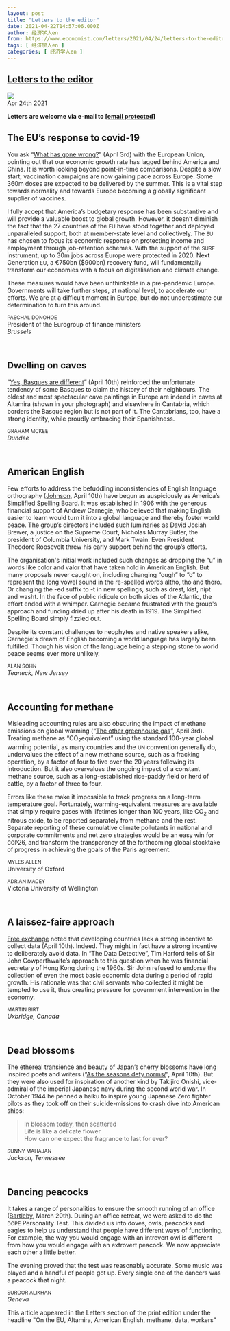 ```yaml
---
layout: post
title: "Letters to the editor"
date: 2021-04-22T14:57:06.000Z
author: 经济学人en
from: https://www.economist.com/letters/2021/04/24/letters-to-the-editor
tags: [ 经济学人en ]
categories: [ 经济学人en ]
---
```

<!--1619103426000-->
[Letters to the editor](https://www.economist.com/letters/2021/04/24/letters-to-the-editor)
------

<div>
<img src="https://images.weserv.nl/?url=www.economist.com/img/b/1280/720/90/sites/default/files/images/2021/04/articles/main/20210403_ldd001.jpg"/><div></div><aside ><div ><time itemscope="" itemType="http://schema.org/DateTime" dateTime="2021-04-24T00:00:00Z" >Apr 24th 2021</time><meta itemProp="author" content="The Economist"/></div><div ></div></aside><p ><strong><span><span><span><span>Letters are welcome via e-mail to </span><a href="https://www.economist.com/cdn-cgi/l/email-protection#137f7667677661605376707c7d7c7e7a60673d707c7e"><span  data-cfemail="cba7aebfbfaeb9b88baea8a4a5a4a6a2b8bfe5a8a4a6">[email&#160;protected]</span></a></span></span></span></strong></p><h2>The EU’s response to covid-19</h2><p >You ask “<a href="https://www.economist.com/leaders/2021/03/31/how-europe-has-mishandled-the-pandemic">What has gone wrong?</a>” (April 3rd) with the European Union, pointing out that our economic growth rate has lagged behind America and China. It is worth looking beyond point-in-time comparisons. Despite a slow start, vaccination campaigns are now gaining pace across Europe. Some 360m doses are expected to be delivered by the summer. This is a vital step towards normality and towards Europe becoming a globally significant supplier of vaccines.</p><p >I fully accept that America’s budgetary response has been substantive and will provide a valuable boost to global growth. However, it doesn’t diminish the fact that the 27 countries of the <small>EU</small> have stood together and deployed unparalleled support, both at member-state level and collectively. The <small>EU</small> has chosen to focus its economic response on protecting income and employment through job-retention schemes. With the support of the <small>SURE</small> instrument, up to 30m jobs across Europe were protected in 2020. Next Generation <small>EU</small>, a €750bn ($900bn) recovery fund, will fundamentally transform our economies with a focus on digitalisation and climate change.</p><p >These measures would have been unthinkable in a pre-pandemic Europe. Governments will take further steps, at national level, to accelerate our efforts. We are at a difficult moment in Europe, but do not underestimate our determination to turn this around.</p><p ><small>PASCHAL DONOHOE</small><br/>President of the Eurogroup of finance ministers<br/><em>Brussels</em></p><h2><figure><div itemscope="" itemProp="image" itemType="https://schema.org/ImageObject" data-slim="0"><meta itemProp="url" content="https://www.economist.com/img/b/1280/720/90/sites/default/files/20210410_EUP001.jpg"/><img loading="lazy" src="https://www.economist.com/img/b/1280/720/90/sites/default/files/20210410_EUP001.jpg"  sizes="(min-width: 720px) 640px, 95vw" alt=""/></div></figure></h2><h2>Dwelling on caves</h2><p >“<a href="https://www.economist.com/europe/2021/04/10/genetically-basques-arent-that-different-from-other-spaniards">Yes, Basques are different</a>” (April 10th) reinforced the unfortunate tendency of some Basques to claim the history of their neighbours. The oldest and most spectacular cave paintings in Europe are indeed in caves at Altamira (shown in your photograph) and elsewhere in Cantabria, which borders the Basque region but is not part of it. The Cantabrians, too, have a strong identity, while proudly embracing their Spanishness.</p><p ><small>GRAHAM MCKEE</small><br/><em>Dundee</em></p><h2><figure><div itemscope="" itemProp="image" itemType="https://schema.org/ImageObject" data-slim="0"><meta itemProp="url" content="https://www.economist.com/img/b/1920/1080/90/sites/default/files/20210410_BKD001_apple_news.jpg"/><img loading="lazy" src="https://www.economist.com/img/b/1920/1080/90/sites/default/files/20210410_BKD001_apple_news.jpg"  sizes="(min-width: 720px) 640px, 95vw" alt=""/></div></figure></h2><h2>American English</h2><p >Few efforts to address the befuddling inconsistencies of English language orthography (<a href="https://www.economist.com/books-and-arts/2021/04/10/why-its-so-hard-to-fix-maddening-spelling-systems">Johnson</a>, April 10th) have begun as auspiciously as America’s Simplified Spelling Board. It was established in 1906 with the generous financial support of Andrew Carnegie, who believed that making English easier to learn would turn it into a global language and thereby foster world peace. The group’s directors included such luminaries as David Josiah Brewer, a justice on the Supreme Court, Nicholas Murray Butler, the president of Columbia University, and Mark Twain. Even President Theodore Roosevelt threw his early support behind the group’s efforts.</p><div id="" ><div><div id="econ-1"></div></div></div><p >The organisation&#x27;s initial work included such changes as dropping the “u” in words like color and valor that have taken hold in American English. But many proposals never caught on, including changing “ough” to “o” to represent the long vowel sound in the re-spelled words altho, tho and thoro. Or changing the -ed suffix to -t in new spellings, such as drest, kist, nipt and washt. In the face of public ridicule on both sides of the Atlantic, the effort ended with a whimper. Carnegie became frustrated with the group&#x27;s approach and funding dried up after his death in 1919. The Simplified Spelling Board simply fizzled out.</p><p >Despite its constant challenges to neophytes and native speakers alike, Carnegie&#x27;s dream of English becoming a world language has largely been fulfilled. Though his vision of the language being a stepping stone to world peace seems ever more unlikely.</p><p ><small>ALAN SOHN</small><br/><em>Teaneck, New Jersey</em></p><h2><figure><div itemscope="" itemProp="image" itemType="https://schema.org/ImageObject" data-slim="0"><meta itemProp="url" content="https://www.economist.com/img/b/1280/720/90/sites/default/files/20210403_STD001.jpg"/><img loading="lazy" src="https://www.economist.com/img/b/1280/720/90/sites/default/files/20210403_STD001.jpg"  sizes="(min-width: 720px) 640px, 95vw" alt=""/></div></figure></h2><h2>Accounting for methane</h2><p >Misleading accounting rules are also obscuring the impact of methane emissions on global warming (“<a href="https://www.economist.com/science-and-technology/2021/04/03/those-who-worry-about-co2-should-worry-about-methane-too">The other greenhouse gas</a>”, April 3rd). Treating methane as “CO<sub>2</sub>equivalent” using the standard 100-year global warming potential, as many countries and the <small>UN</small> convention generally do, undervalues the effect of a new methane source, such as a fracking operation, by a factor of four to five over the 20 years following its introduction. But it also overvalues the ongoing impact of a constant methane source, such as a long-established rice-paddy field or herd of cattle, by a factor of three to four.</p><p >Errors like these make it impossible to track progress on a long-term temperature goal. Fortunately, warming-equivalent measures are available that simply require gases with lifetimes longer than 100 years, like CO<sub>2</sub> and nitrous oxide, to be reported separately from methane and the rest. Separate reporting of these cumulative climate pollutants in national and corporate commitments and net zero strategies would be an easy win for <small>COP</small>26, and transform the transparency of the forthcoming global stocktake of progress in achieving the goals of the Paris agreement.</p><p ><small>MYLES ALLEN</small><br/>University of Oxford</p><p ><small>ADRIAN MACEY<br/></small>Victoria University of Wellington</p><h2><figure><div itemscope="" itemProp="image" itemType="https://schema.org/ImageObject" data-slim="0"><meta itemProp="url" content="https://www.economist.com/img/b/1280/720/90/sites/default/files/20210410_FND000.jpg"/><img loading="lazy" src="https://www.economist.com/img/b/1280/720/90/sites/default/files/20210410_FND000.jpg"  sizes="(min-width: 720px) 640px, 95vw" alt=""/></div></figure></h2><h2>A laissez-faire approach</h2><p ><a href="https://www.economist.com/finance-and-economics/2021/04/08/in-poor-countries-statistics-are-both-undersupplied-and-underused">Free exchange</a> noted that developing countries lack a strong incentive to collect data (April 10th). Indeed. They might in fact have a strong incentive to deliberately avoid data. In “The Data Detective”, Tim Harford tells of Sir John Cowperthwaite’s approach to this question when he was financial secretary of Hong Kong during the 1960s. Sir John refused to endorse the collection of even the most basic economic data during a period of rapid growth. His rationale was that civil servants who collected it might be tempted to use it, thus creating pressure for government intervention in the economy.</p><p ><small>MARTIN BIRT</small><br/><em>Uxbridge, Canada</em></p><h2><figure><div itemscope="" itemProp="image" itemType="https://schema.org/ImageObject" data-slim="0"><meta itemProp="url" content="https://www.economist.com/img/b/1280/720/90/sites/default/files/20210410_ASP502.jpg"/><img loading="lazy" src="https://www.economist.com/img/b/1280/720/90/sites/default/files/20210410_ASP502.jpg"  sizes="(min-width: 720px) 640px, 95vw" alt=""/></div></figure></h2><h2>Dead blossoms</h2><p >The ethereal transience and beauty of Japan’s cherry blossoms have long inspired poets and writers (“<a href="https://www.economist.com/asia/2021/04/08/another-species-harmed-by-climate-change-japanese-poets">As the seasons defy norms/</a>”, April 10th). But they were also used for inspiration of another kind by Takijiro Onishi, vice-admiral of the imperial Japanese navy during the second world war. In October 1944 he penned a haiku to inspire young Japanese Zero fighter pilots as they took off on their suicide-missions to crash dive into American ships:</p><blockquote><p>In blossom today, then scattered<br/>Life is like a delicate flower<br/>How can one expect the fragrance to last for ever?</p></blockquote><p ><small>SUNNY MAHAJAN</small><br/><em>Jackson, Tennessee</em></p><h2><figure><div itemscope="" itemProp="image" itemType="https://schema.org/ImageObject" data-slim="0"><meta itemProp="url" content="https://www.economist.com/img/b/1280/720/90/sites/default/files/20210320_WBD001_0.jpg"/><img loading="lazy" src="https://www.economist.com/img/b/1280/720/90/sites/default/files/20210320_WBD001_0.jpg"  sizes="(min-width: 720px) 640px, 95vw" alt=""/></div></figure></h2><h2>Dancing peacocks</h2><p >It takes a range of personalities to ensure the smooth running of an office (<a href="https://www.economist.com/business/2021/03/18/the-link-between-personality-and-success">Bartleby</a>, March 20th). During an office retreat, we were asked to do the <small>DOPE</small> Personality Test. This divided us into doves, owls, peacocks and eagles to help us understand that people have different ways of functioning. For example, the way you would engage with an introvert owl is different from how you would engage with an extrovert peacock. We now appreciate each other a little better.</p><p >The evening proved that the test was reasonably accurate. Some music was played and a handful of people got up. Every single one of the dancers was a peacock that night.</p><p ><small>SUROOR ALIKHAN</small><br/><em>Geneva</em></p><p data-test-id="Footnote" >This article appeared in the Letters section of the print edition under the headline &quot;On the EU, Altamira, American English, methane, data, workers&quot;</p>
</div>
